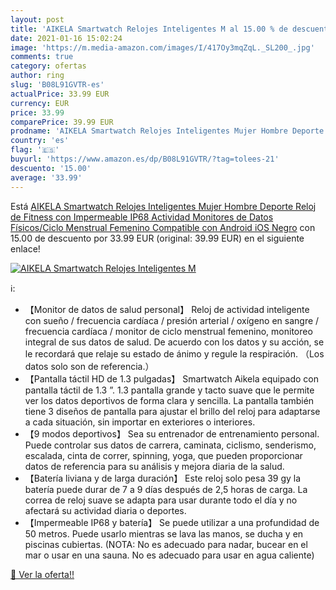 ```yaml
---
layout: post
title: 'AIKELA Smartwatch Relojes Inteligentes M al 15.00 % de descuento'
date: 2021-01-16 15:02:24
image: 'https://m.media-amazon.com/images/I/417Oy3mqZqL._SL200_.jpg'
comments: true
category: ofertas
author: ring
slug: 'B08L91GVTR-es'
actualPrice: 33.99 EUR
currency: EUR
price: 33.99
comparePrice: 39.99 EUR
prodname: 'AIKELA Smartwatch Relojes Inteligentes Mujer Hombre Deporte Reloj de Fitness con Impermeable IP68 Actividad Monitores de Datos Físicos/Ciclo Menstrual Femenino Compatible con Android iOS Negro'
country: 'es'
flag: '🇪🇸'
buyurl: 'https://www.amazon.es/dp/B08L91GVTR/?tag=tolees-21'
descuento: '15.00'
average: '33.99'
---
```


Está [AIKELA Smartwatch Relojes Inteligentes Mujer Hombre Deporte Reloj de Fitness con Impermeable IP68 Actividad Monitores de Datos Físicos/Ciclo Menstrual Femenino Compatible con Android iOS Negro](https://www.amazon.es/dp/B08L91GVTR/?tag=tolees-21) con 15.00 de descuento por 33.99 EUR (original: 39.99 EUR) en el siguiente enlace!

[![AIKELA Smartwatch Relojes Inteligentes M](https://m.media-amazon.com/images/I/417Oy3mqZqL._SL200_.jpg)](https://www.amazon.es/dp/B08L91GVTR/?tag=tolees-21)

ℹ️:

- 【Monitor de datos de salud personal】 Reloj de actividad inteligente con sueño / frecuencia cardíaca / presión arterial / oxígeno en sangre / frecuencia cardíaca / monitor de ciclo menstrual femenino, monitoreo integral de sus datos de salud. De acuerdo con los datos y su acción, se le recordará que relaje su estado de ánimo y regule la respiración. （Los datos solo son de referencia.）
- 【Pantalla táctil HD de 1.3 pulgadas】 Smartwatch Aikela equipado con pantalla táctil de 1.3 ”. 1.3 pantalla grande y tacto suave que le permite ver los datos deportivos de forma clara y sencilla. La pantalla también tiene 3 diseños de pantalla para ajustar el brillo del reloj para adaptarse a cada situación, sin importar en exteriores o interiores.
- 【9 modos deportivos】 Sea su entrenador de entrenamiento personal. Puede controlar sus datos de carrera, caminata, ciclismo, senderismo, escalada, cinta de correr, spinning, yoga, que pueden proporcionar datos de referencia para su análisis y mejora diaria de la salud.
- 【Batería liviana y de larga duración】 Este reloj solo pesa 39 gy la batería puede durar de 7 a 9 días después de 2,5 horas de carga. La correa de reloj suave se adapta para usar durante todo el día y no afectará su actividad diaria o deportes.
- 【Impermeable IP68 y batería】 Se puede utilizar a una profundidad de 50 metros. Puede usarlo mientras se lava las manos, se ducha y en piscinas cubiertas. (NOTA: No es adecuado para nadar, bucear en el mar o usar en una sauna. No es adecuado para usar en agua caliente)

[🛒 Ver la oferta!!](https://www.amazon.es/dp/B08L91GVTR/?tag=tolees-21)
